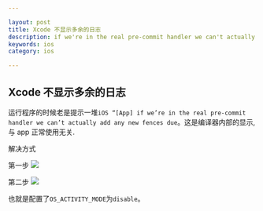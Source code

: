 ```yaml
---

layout: post
title: Xcode 不显示多余的日志
description: if we're in the real pre-commit handler we can't actually add any new fences due to CA restriction
keywords: ios
category: ios

---
```


## Xcode 不显示多余的日志

运行程序的时候老是提示一堆`iOS “[App] if we’re in the real pre-commit handler we can’t actually add any new fences due`。这是编译器内部的显示,与 app 正常使用无关.

解决方式

第一步
![](http://image.psvmc.cn/20171109092526785.png!github)

第二步
![](http://image.psvmc.cn/20171109092606005.png!github)

也就是配置了`OS_ACTIVITY_MODE`为`disable`。 
